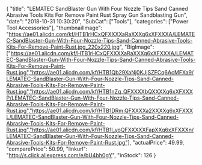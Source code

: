 {
	"title": "LEMATEC SandBlaster Gun With Four Nozzle Tips Sand Canned Abrasive Tools Kits For Remove Paint Rust Spray Gun Sandblasting Gun",
	"date": "2018-10-31 10:30:20",
	"SubCat": ["Tools"],
	"categories": ["Power Tool Accessories"],
	"thumbnailImage": "https://ae01.alicdn.com/kf/HTB1rHCxQFXXXXaRaXXXq6xXFXXXA/LEMATEC-SandBlaster-Gun-With-Four-Nozzle-Tips-Sand-Canned-Abrasive-Tools-Kits-For-Remove-Paint-Rust.jpg_220x220.jpg",
	"BigImage": ["https://ae01.alicdn.com/kf/HTB1rHCxQFXXXXaRaXXXq6xXFXXXA/LEMATEC-SandBlaster-Gun-With-Four-Nozzle-Tips-Sand-Canned-Abrasive-Tools-Kits-For-Remove-Paint-Rust.jpg","https://ae01.alicdn.com/kf/HTB1Qb29XaNj0KJjSZFCq6AcMFXa9/LEMATEC-SandBlaster-Gun-With-Four-Nozzle-Tips-Sand-Canned-Abrasive-Tools-Kits-For-Remove-Paint-Rust.jpg","https://ae01.alicdn.com/kf/HTB1nZq_QFXXXXbQXXXXq6xXFXXXP/LEMATEC-SandBlaster-Gun-With-Four-Nozzle-Tips-Sand-Canned-Abrasive-Tools-Kits-For-Remove-Paint-Rust.jpg","https://ae01.alicdn.com/kf/HTB1DRm.QFXXXXa2XXXXq6xXFXXXL/LEMATEC-SandBlaster-Gun-With-Four-Nozzle-Tips-Sand-Canned-Abrasive-Tools-Kits-For-Remove-Paint-Rust.jpg","https://ae01.alicdn.com/kf/HTB1l_yoQFXXXXXFapXXq6xXFXXXn/LEMATEC-SandBlaster-Gun-With-Four-Nozzle-Tips-Sand-Canned-Abrasive-Tools-Kits-For-Remove-Paint-Rust.jpg"],
	"actualPrice": 49.99,
	"comparePrice": 50.99,
	"linkurl": "http://s.click.aliexpress.com/e/bU4bh0gY",
	"inStock": 126
}
